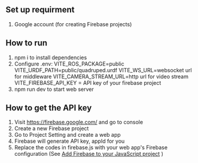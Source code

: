 ## Set up requirment
1. Google account (for creating Firebase projects)


## How to run
1. npm i to install dependencies
2. Configure .env:
   VITE_ROS_PACKAGE=public
   VITE_URDF_PATH=public/quadruped.urdf
   VITE_WS_URL=websocket url for middleware
   VITE_CAMERA_STREAM_URL=http url for video stream
   VITE_FIREBASE_API_KEY = API key of your firebase project
3. npm run dev to start web server


## How to get the API key 
1. Visit https://firebase.google.com/ and go to console
2. Create a new Firebase project
3. Go to Project Setting and create a web app
4. Firebase will generate API key, appId for you
5. Replace the codes in firebase.js with your web app's Firebase configuration
   (See [Add Firebase to your JavaScript project](https://firebase.google.com/docs/web/setup#add_firebase_to_your_app) )

